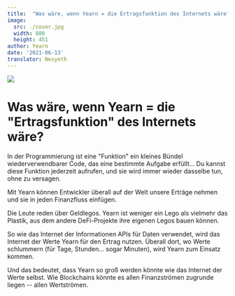 ```yaml
---
title:  "Was wäre, wenn Yearn = die Ertragsfunktion des Internets wäre?"
image:
  src: ./cover.jpg
  width: 800
  height: 451
author: Yearn
date: '2021-06-13'
translator: Nesyeth
---
```


![](/_posts/_announcements/yearn-yield-function/yield1.jpg?w=800&h=451)

# Was wäre, wenn Yearn = die "Ertragsfunktion" des Internets wäre?

In der Programmierung ist eine "Funktion" ein kleines Bündel wiederverwendbarer Code, das eine bestimmte Aufgabe erfüllt... Du kannst diese Funktion jederzeit aufrufen, und sie wird immer wieder dasselbe tun, ohne zu versagen.

Mit Yearn können Entwickler überall auf der Welt unsere Erträge nehmen und sie in jeden Finanzfluss einfügen.

Die Leute reden über Geldlegos. Yearn ist weniger ein Lego als vielmehr das Plastik, aus dem andere DeFi-Projekte ihre eigenen Legos bauen können.

So wie das Internet der Informationen APIs für Daten verwendet, wird das Internet der Werte Yearn für den Ertrag nutzen. Überall dort, wo Werte schlummern (für Tage, Stunden... sogar Minuten), wird Yearn zum Einsatz kommen.

Und das bedeutet, dass Yearn so groß werden könnte wie das Internet der Werte selbst. Wie Blockchains könnte es allen Finanzströmen zugrunde liegen -- allen Wertströmen.